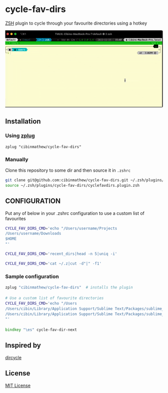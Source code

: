 # cycle-fav-dirs
[ZSH](https://www.zsh.org/) plugin to cycle through your favourite directories using a hotkey

![screenshot](https://github.com/cibinmathew/cycle-fav-dirs/blob/main/images/cycle-fav-dirs-demo.gif?raw=true)

## Installation

### Using [zplug](https://github.com/zplug/zplug)

```
zplug "cibinmathew/cycle-fav-dirs"
```

### Manually
Clone this repository to some dir and then source it in `.zshrc`

```zsh
git clone git@github.com:cibinmathew/cycle-fav-dirs.git ~/.zsh/plugins/cycle-fav-dirs
source ~/.zsh/plugins/cycle-fav-dirs/cyclefavdirs.plugin.zsh
```

## CONFIGURATION
Put any of below in your .zshrc configuration to use a custom list of favourites

```zsh
CYCLE_FAV_DIRS_CMD='echo "/Users/username/Projects
/Users/username/Downloads
$HOME
"'
```
    
 ```zsh
CYCLE_FAV_DIRS_CMD='recent_dirs|head -n 5|uniq -i'
```
```zsh
CYCLE_FAV_DIRS_CMD='cat ~/.z|cut -d"|" -f1'
```

### Sample configuration

```zsh
zplug "cibinmathew/cycle-fav-dirs"  # installs the plugin

# Use a custom list of favourite directories
CYCLE_FAV_DIRS_CMD='echo "/Users
/Users/cibin/Library/Application Support/Sublime Text/Packages/sublime_quickfix_list/images
/Users/cibin/Library/Application Support/Sublime Text/Packages/sublime_quickfix_list/tests
"'

bindkey "\es" cycle-fav-dir-next

```


## Inspired by
[dircycle](https://github.com/ohmyzsh/ohmyzsh/blob/master/plugins/dircycle/dircycle.plugin.zsh)



## License

[MIT License](LICENSE)
